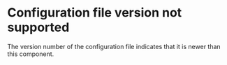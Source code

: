 # Configuration file version not supported

The version number of the configuration file indicates that it is newer than this component.
